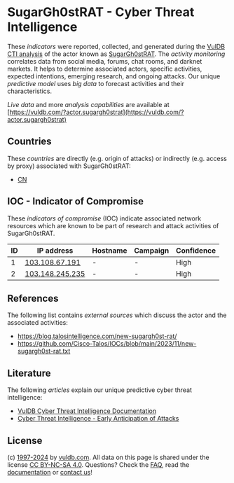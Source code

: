 # SugarGh0stRAT - Cyber Threat Intelligence

These _indicators_ were reported, collected, and generated during the [VulDB CTI analysis](https://vuldb.com/?kb.cti) of the actor known as [SugarGh0stRAT](https://vuldb.com/?actor.sugargh0strat). The _activity monitoring_ correlates data from social media, forums, chat rooms, and darknet markets. It helps to determine associated actors, specific activities, expected intentions, emerging research, and ongoing attacks. Our unique _predictive model_ uses _big data_ to forecast activities and their characteristics.

_Live data_ and more _analysis capabilities_ are available at [https://vuldb.com/?actor.sugargh0strat](https://vuldb.com/?actor.sugargh0strat)

## Countries

These _countries_ are directly (e.g. origin of attacks) or indirectly (e.g. access by proxy) associated with SugarGh0stRAT:

* [CN](https://vuldb.com/?country.cn)

## IOC - Indicator of Compromise

These _indicators of compromise_ (IOC) indicate associated network resources which are known to be part of research and attack activities of SugarGh0stRAT.

ID | IP address | Hostname | Campaign | Confidence
-- | ---------- | -------- | -------- | ----------
1 | [103.108.67.191](https://vuldb.com/?ip.103.108.67.191) | - | - | High
2 | [103.148.245.235](https://vuldb.com/?ip.103.148.245.235) | - | - | High

## References

The following list contains _external sources_ which discuss the actor and the associated activities:

* https://blog.talosintelligence.com/new-sugargh0st-rat/
* https://github.com/Cisco-Talos/IOCs/blob/main/2023/11/new-sugargh0st-rat.txt

## Literature

The following _articles_ explain our unique predictive cyber threat intelligence:

* [VulDB Cyber Threat Intelligence Documentation](https://vuldb.com/?kb.cti)
* [Cyber Threat Intelligence - Early Anticipation of Attacks](https://www.scip.ch/en/?labs.20201022)

## License

(c) [1997-2024](https://vuldb.com/?kb.changelog) by [vuldb.com](https://vuldb.com/?kb.about). All data on this page is shared under the license [CC BY-NC-SA 4.0](https://creativecommons.org/licenses/by-nc-sa/4.0/). Questions? Check the [FAQ](https://vuldb.com/?kb.faq), read the [documentation](https://vuldb.com/?kb) or [contact us](https://vuldb.com/?contact)!
